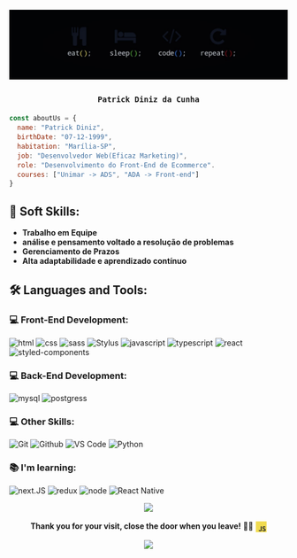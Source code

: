 [![capa](img/bg_git.jpeg)](https://github.com/PatrickDniz?tab=repositories)

<div>

  <h3 align="center">

    Patrick Diniz da Cunha

  </h3>

  ```javascript
  const aboutUs = {
    name: "Patrick Diniz",
    birthDate: "07-12-1999",
    habitation: "Marília-SP",
    job: "Desenvolvedor Web(Eficaz Marketing)",
    role: "Desenvolvimento do Front-End de Ecommerce".
    courses: ["Unimar -> ADS", "ADA -> Front-end"]
  }
  ```

<!-- 
## ⚡ **Principais Repositórios:**

[![Readme Card](https://github-readme-stats.vercel.app/api/pin/?username=PatrickDniz&repo=Portifolio_FrontEnd\&title_color=fff\&icon_color=f9f9f9\&text_color=9f9f9f\&bg_color=151515)](https://github.com/PatrickDniz/Portifolio_FrontEnd) -->

## 🌊 **Soft Skills:**
- **Trabalho em Equipe**
- **análise e pensamento voltado a resolução de problemas**
- **Gerenciamento de Prazos**
- **Alta adaptabilidade e aprendizado contínuo** 

## 🛠️ **Languages and Tools:**

### 💻 **Front-End Development:**
  ![html](https://img.shields.io/badge/HTML5-030303?style=for-the-badge&logo=html5)
  ![css](https://img.shields.io/badge/CSS3-030303?style=for-the-badge&logo=css3)
  ![sass](https://img.shields.io/badge/Sass-030303?style=for-the-badge&logo=sass)
  ![Stylus](https://img.shields.io/badge/-Stylus-030303?style=for-the-badge&logo=stylus)
  ![javascript](https://img.shields.io/badge/JavaScript-030303?style=for-the-badge&logo=javascript)
  ![typescript](https://img.shields.io/badge/TypeScript-030303?style=for-the-badge&logo=typescript)
  ![react](https://img.shields.io/badge/React-030303?style=for-the-badge&logo=react)
  ![styled-components](https://img.shields.io/badge/styled_components-030303?style=for-the-badge&logo=styled-components)
  
### 💻 **Back-End Development:**

  ![mysql](https://img.shields.io/badge/MySQL-030303?style=for-the-badge&logo=mysql&logoColor=white)
  ![postgress](https://img.shields.io/badge/PostgreSQL-030303?style=for-the-badge&logo=postgresql)

 ### 💻 **Other Skills:**

  ![Git](https://img.shields.io/badge/-Git-030303?style=for-the-badge&logo=Git)
  ![Github](https://img.shields.io/badge/-Github-030303?style=for-the-badge&logo=Github)
  ![VS Code](https://img.shields.io/badge/-VS%20Code-030303?style=for-the-badge&logo=visual-studio-code)
  ![Python](https://img.shields.io/badge/-Python-030303?style=for-the-badge&logo=Python)
  

 ### 📚 **I'm learning:**

  ![next.JS](https://img.shields.io/badge/Next-030303?style=for-the-badge&logo=nextdotjs)
  ![redux](https://img.shields.io/badge/Redux-030303?style=for-the-badge&logo=redux)
  ![node](https://img.shields.io/badge/Node.js-030303?style=for-the-badge&logo=node.js)
  ![React Native](https://img.shields.io/badge/react_native-030303.svg?style=for-the-badge&logo=react)
 
<!-- 
### 📊 **My Stats:**
<center>
  <table>
    <tr>
        <td><img width="350px" align="left" src="https://github-readme-stats.vercel.app/api/top-langs/?username=PatrickDniz&hide=html&layout=compact&theme=dracula" /></td> 

  </table>
</center>   -->


<div id="footer" align="center">
  
  <img src="https://media.giphy.com/media/v1.Y2lkPTc5MGI3NjExbTRlY213cnFqeDFscDk5ejJ1a29qenlmcTcyamI0cWd3MnQ3dXJuZyZlcD12MV9pbnRlcm5hbF9naWZfYnlfaWQmY3Q9Zw/3a0szXeeuLS4s71zoE/giphy.gif" width="400"/>
  
  <br>

  **Thank you for your visit, close the door when you leave!** 👋🏻 <img align="center" alt="Rafa-Python" height="20" width="20" src="https://raw.githubusercontent.com/devicons/devicon/master/icons/javascript/javascript-original.svg">

 
  <a href="https://www.linkedin.com/in/patrick-dniz/" target="_blank"><img src="https://img.shields.io/badge/-LinkedIn-%230077B5?style=for-the-badge&logo=linkedin&logoColor=white" target="_blank"></a> 

</div>

</div>
